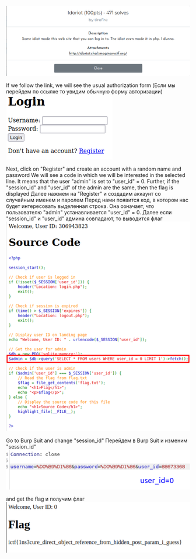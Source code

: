 ![](1.png)

If we follow the link, we will see the usual authorization form 
(Если мы перейдем по ссылке то увидим обычную форму авторизации)
![](2.png)

Next, click on "Register" and create an account with a random name and password
We will see a code in which we will be interested in the selected line. It means that the user "admin" is set to "user_id" = 0. Further, if the "session_id" and "user_id" of the admin are the same, then the flag is displayed
Далее нажмем на "Register" и создадим аккаунт со случайным именем и паролем
Перед нами появится код, в котором нас будет интересовать выделенная строка. Она означает, что пользователю "admin" устанавливается "user_id" = 0. Далее если "session_id" и "user_id" админа совпадают, то выводится флаг
![](3.png)

Go to Burp Suit and change "session_id"
Перейдем в Burp Suit и изменим "session_id"
![](4.png)

and get the flag
и получим флаг
![](5.png)
